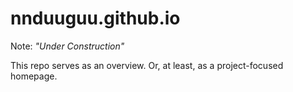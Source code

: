 # nnduuguu.github.io

Note: *"Under Construction"*

This repo serves as an overview.  Or, at least, as a project-focused homepage.
